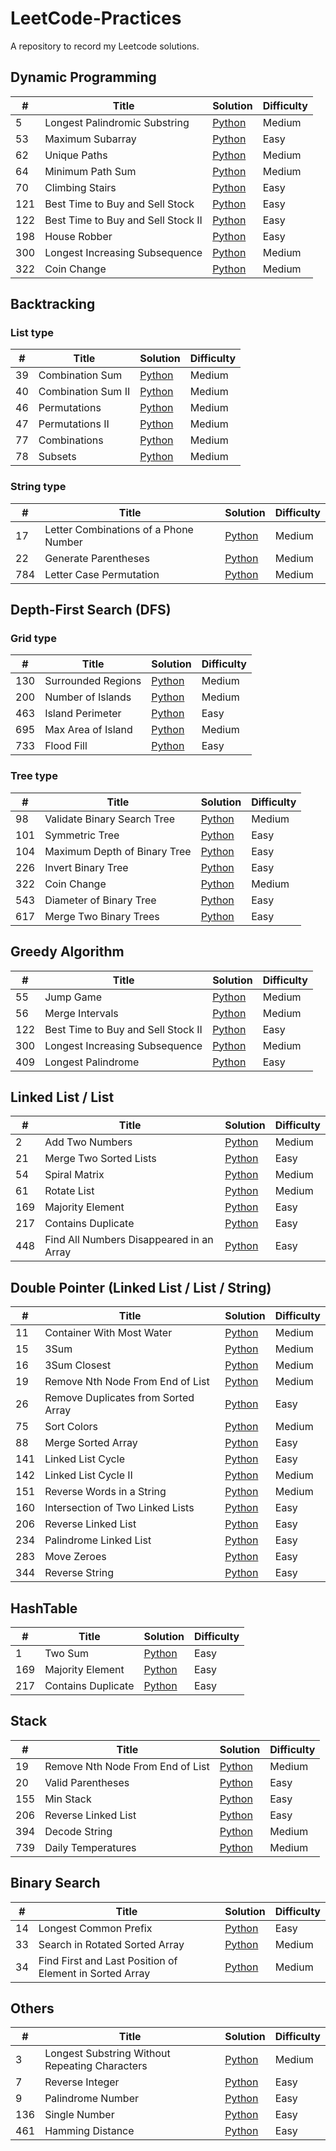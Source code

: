 # LeetCode-Practices
A repository to record my Leetcode solutions.

## Dynamic Programming
| # | Title |Solution |Difficulty |
|---| ----- | ---------- |---------- |
|5| Longest Palindromic Substring | [Python](./solutions/5.Longest%20Palindromic%20Substring.py)| Medium
|53| Maximum Subarray | [Python](./solutions/53.Maximum%20Subarray.py)| Easy
|62| Unique Paths | [Python](./solutions/62.Unique%20Paths.py)| Medium
|64| Minimum Path Sum | [Python](./solutions/64.Minimum%20Path%20Sum.py)| Medium
|70| Climbing Stairs | [Python](./solutions/70.Climbing%20Stairs.py)| Easy
|121| Best Time to Buy and Sell Stock | [Python](./solutions/121.Best%20Time%20to%20Buy%20and%20Sell%20Stock.py)| Easy
|122| Best Time to Buy and Sell Stock II | [Python](./solutions/122.Best%20Time%20to%20Buy%20and%20Sell%20Stock%20II.py)| Easy
|198| House Robber | [Python](./solutions/198.House%20Robber.py)| Easy
|300| Longest Increasing Subsequence | [Python](./solutions/300.Longest%20Increasing%20Subsequence.py)| Medium
|322| Coin Change | [Python](./solutions/322.Coin%20Change.py)| Medium

## Backtracking
### List type
| # | Title |Solution |Difficulty |
|---| ----- | ---------- |---------- |
|39| Combination Sum | [Python](./solutions/39.Combination%20Sum.py)| Medium
|40| Combination Sum II | [Python](./solutions/40.Combination%20Sum%20II.py)| Medium
|46| Permutations | [Python](./solutions/46.Permutations.py)| Medium
|47| Permutations II | [Python](./solutions/47.Permutations%20II.py)| Medium
|77| Combinations | [Python](./solutions/77.Combinations.py)| Medium
|78| Subsets | [Python](./solutions/78.Subsets.py)| Medium

### String type
| # | Title |Solution |Difficulty |
|---| ----- | ---------- |---------- |
|17| Letter Combinations of a Phone Number| [Python](./solutions/17.Letter%20Combinations%20of%20a%20Phone%20Number.py)| Medium
|22| Generate Parentheses|[Python](./solutions/22.Generate%20Parentheses.py)| Medium
|784| Letter Case Permutation|[Python](./solutions/784.Letter%20Case%20Permutation.py) | Medium

## Depth-First Search (DFS)
### Grid type
| # | Title |Solution |Difficulty |
|---| ----- | ---------- |---------- |
|130| Surrounded Regions| [Python](./solutions/130.Surrounded%20Regions.py)| Medium
|200| Number of Islands| [Python](./solutions/200.Number%20of%20Islands.py)| Medium
|463| Island Perimeter| [Python](./solutions/463.Island%20Perimeter.py)| Easy
|695| Max Area of Island| [Python](./solutions/695.Max%20Area%20of%20Island.py)| Medium
|733| Flood Fill | [Python](./solutions/733.Flood%20Fill.py)| Easy

### Tree type
| # | Title |Solution |Difficulty |
|---| ----- | ---------- |---------- |
|98| Validate Binary Search Tree | [Python](./solutions/98.Validate%20Binary%20Search%20Tree.py)| Medium
|101| Symmetric Tree | [Python](./solutions/101.Symmetric%20Tree.py)| Easy
|104| Maximum Depth of Binary Tree | [Python](./solutions/104.Maximum%20Depth%20of%20Binary%20Tree.py)| Easy
|226| Invert Binary Tree | [Python](./solutions/226.Invert%20Binary%20Tree.py)| Easy
|322| Coin Change | [Python](./solutions/322.Coin%20Change.py)| Medium
|543| Diameter of Binary Tree | [Python](./solutions/543.Diameter%20of%20Binary%20Tree.py)| Easy
|617| Merge Two Binary Trees | [Python](./solutions/617.Merge%20Two%20Binary%20Trees.py)| Easy

## Greedy Algorithm
| # | Title |Solution |Difficulty |
|---| ----- | ---------- |---------- |
|55 | Jump Game | [Python](./solutions/55.Jump%20Game.py)| Medium
|56 | Merge Intervals | [Python](./solutions/56.Merge%20Intervals.py)| Medium
|122| Best Time to Buy and Sell Stock II | [Python](./solutions/122.Best%20Time%20to%20Buy%20and%20Sell%20Stock%20II.py)| Easy
|300| Longest Increasing Subsequence | [Python](./solutions/300.Longest%20Increasing%20Subsequence.py)| Medium
|409 | Longest Palindrome | [Python](./solutions/409.Longest%20Palindrome.py)| Easy

## Linked List / List
| # | Title |Solution |Difficulty |
|---| ----- | ---------- |---------- |
|2 | Add Two Numbers | [Python](./solutions/2.Add%20Two%20Numbers.py)| Medium
|21 | Merge Two Sorted Lists | [Python](./solutions/21.Merge%20Two%20Sorted%20Lists.py)| Easy
|54 | Spiral Matrix | [Python](./solutions/54.Spiral%20Matrix.py)| Medium
|61 | Rotate List | [Python](./solutions/61.Rotate%20List.py)| Medium
|169 | Majority Element | [Python](./solutions/169.Majority%20Element.py)| Easy
|217 | Contains Duplicate | [Python](./solutions/217.Contains%20Duplicate.py)| Easy
|448 | Find All Numbers Disappeared in an Array | [Python](./solutions/448.Find%20All%20Numbers%20Disappeared%20in%20an%20Array.py)| Easy

## Double Pointer (Linked List / List / String)
| # | Title |Solution |Difficulty |
|---| ----- | ---------- |---------- |
|11 | Container With Most Water | [Python](./solutions/11.Container%20With%20Most%20Water.py)| Medium
|15 | 3Sum | [Python](./solutions/15.3Sum.py)| Medium
|16 | 3Sum Closest | [Python](./solutions/16.3Sum%20Closest.py)| Medium
|19 | Remove Nth Node From End of List | [Python](./solutions/19.Remove%20Nth%20Node%20From%20End%20of%20List.py)| Medium
|26 | Remove Duplicates from Sorted Array | [Python](./solutions/26.Remove%20Duplicates%20from%20Sorted%20Array.py)| Easy
|75 | Sort Colors | [Python](./solutions/75.Sort%20Colors.py)| Medium
|88 | Merge Sorted Array | [Python](./solutions/88.Merge%20Sorted%20Array.py)| Easy
|141 | Linked List Cycle | [Python](./solutions/141.Linked%20List%20Cycle.py)| Easy
|142 | Linked List Cycle II | [Python](./solutions/142.Linked%20List%20Cycle%20II.py)| Medium
|151 | Reverse Words in a String | [Python](./solutions/151.Reverse%20Words%20in%20a%20String.py)| Medium
|160 | Intersection of Two Linked Lists | [Python](./solutions/160.Intersection%20of%20Two%20Linked%20Lists.py)| Easy
|206 | Reverse Linked List | [Python](./solutions/206.Reverse%20Linked%20List.py)| Easy
|234 | Palindrome Linked List | [Python](./solutions/234.Palindrome%20Linked%20List.py)| Easy
|283 | Move Zeroes | [Python](./solutions/283.Move%20Zeroes.py)| Easy
|344 | Reverse String | [Python](./solutions/344.Reverse%20String.py)| Easy

## HashTable
| # | Title |Solution |Difficulty |
|---| ----- | ---------- |---------- |
|1 | Two Sum | [Python](./solutions/1.Two%20Sum.py)| Easy
|169 | Majority Element | [Python](./solutions/169.Majority%20Element.py)| Easy
|217 | Contains Duplicate | [Python](./solutions/217.Contains%20Duplicate.py)| Easy

## Stack
| # | Title |Solution |Difficulty |
|---| ----- | ---------- |---------- |
|19 | Remove Nth Node From End of List | [Python](./solutions/19.Remove%20Nth%20Node%20From%20End%20of%20List.py)| Medium
|20 | Valid Parentheses | [Python](./solutions/20.Valid%20Parentheses.py)| Easy
|155 | Min Stack | [Python](./solutions/155.Min%20Stack.py)| Easy
|206 | Reverse Linked List | [Python](./solutions/206.Reverse%20Linked%20List.py)| Easy
|394 | Decode String | [Python](./solutions/394.Decode%20String.py)| Medium
|739 | Daily Temperatures | [Python](./solutions/739.Daily%20Temperatures.py)| Medium

## Binary Search
| # | Title |Solution |Difficulty |
|---| ----- | ---------- |---------- |
|14 | Longest Common Prefix | [Python](./solutions/14.Longest%20Common%20Prefix.py)| Easy
|33 | Search in Rotated Sorted Array | [Python](./solutions/33.Search%20in%20Rotated%20Sorted%20Array.py)| Medium
|34 | Find First and Last Position of Element in Sorted Array | [Python](./solutions/34.Find%20First%20and%20Last%20Position%20of%20Element%20in%20Sorted%20Array.py)| Medium

## Others
| # | Title |Solution |Difficulty |
|---| ----- | ---------- |---------- |
|3 | Longest Substring Without Repeating Characters | [Python](./solutions/3.Longest%20Substring%20Without%20Repeating%20Characters.py)| Medium
|7 | Reverse Integer | [Python](./solutions/7.Reverse%20Integer.py)| Easy
|9 | Palindrome Number | [Python](./solutions/9.Palindrome%20Number.py)| Easy
|136 | Single Number | [Python](./solutions/136.Single%20Number.py)| Easy
|461 | Hamming Distance | [Python](./solutions/461.Hamming%20Distance.py)| Easy
